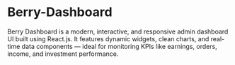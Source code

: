 # Berry-Dashboard
Berry Dashboard is a modern, interactive, and responsive admin dashboard UI built using React.js. It features dynamic widgets, clean charts, and real-time data components — ideal for monitoring KPIs like earnings, orders, income, and investment performance.
